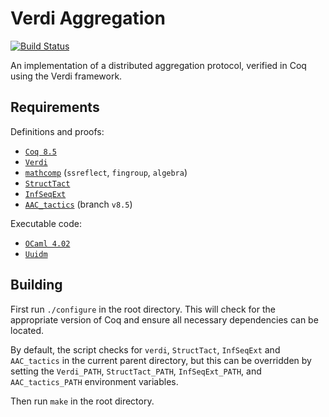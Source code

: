 Verdi Aggregation
=================

[![Build Status](https://api.travis-ci.org/DistributedComponents/verdi-aggregation.svg?branch=master)](https://travis-ci.org/DistributedComponents/verdi-aggregation)

An implementation of a distributed aggregation protocol, verified in Coq using the Verdi framework.

Requirements
------------

Definitions and proofs:
- [`Coq 8.5`](https://coq.inria.fr/download)
- [`Verdi`](https://github.com/uwplse/verdi)
- [`mathcomp`](https://math-comp.github.io/math-comp/) (`ssreflect`, `fingroup`, `algebra`)
- [`StructTact`](https://github.com/uwplse/StructTact)
- [`InfSeqExt`](https://github.com/DistributedComponents/InfSeqExt)
- [`AAC_tactics`](https://github.com/coq-contribs/aac-tactics) (branch `v8.5`)

Executable code:
- [`OCaml 4.02`](https://ocaml.org)
- [`Uuidm`](http://erratique.ch/software/uuidm)

Building
--------

First run `./configure` in the root directory.  This will check
for the appropriate version of Coq and ensure all necessary
dependencies can be located. 

By default, the script checks for `verdi`, `StructTact`,
`InfSeqExt` and `AAC_tactics` in the current parent directory, but this can be
overridden by setting the `Verdi_PATH`, `StructTact_PATH`, `InfSeqExt_PATH`,
and `AAC_tactics_PATH` environment variables.

Then run `make` in the root directory.
